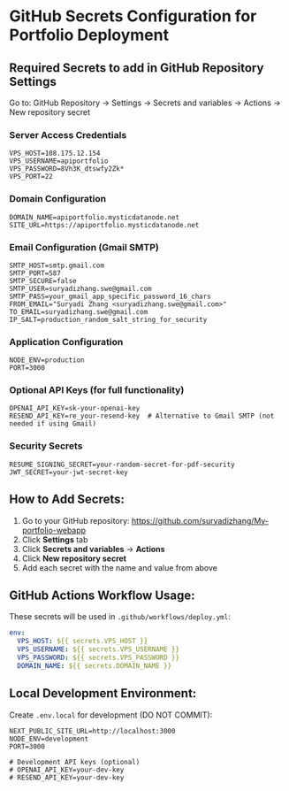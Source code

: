 # GitHub Secrets Configuration for Portfolio Deployment

## Required Secrets to add in GitHub Repository Settings

Go to: GitHub Repository → Settings → Secrets and variables → Actions → New repository secret

### **Server Access Credentials**
```
VPS_HOST=108.175.12.154
VPS_USERNAME=apiportfolio
VPS_PASSWORD=8Vh3K_dtswfy2Zk*
VPS_PORT=22
```

### **Domain Configuration**
```
DOMAIN_NAME=apiportfolio.mysticdatanode.net
SITE_URL=https://apiportfolio.mysticdatanode.net
```

### **Email Configuration (Gmail SMTP)**
```
SMTP_HOST=smtp.gmail.com
SMTP_PORT=587
SMTP_SECURE=false
SMTP_USER=suryadizhang.swe@gmail.com
SMTP_PASS=your_gmail_app_specific_password_16_chars
FROM_EMAIL="Suryadi Zhang <suryadizhang.swe@gmail.com>"
TO_EMAIL=suryadizhang.swe@gmail.com
IP_SALT=production_random_salt_string_for_security
```

### **Application Configuration**
```
NODE_ENV=production
PORT=3000
```

### **Optional API Keys (for full functionality)**
```
OPENAI_API_KEY=sk-your-openai-key
RESEND_API_KEY=re_your-resend-key  # Alternative to Gmail SMTP (not needed if using Gmail)
```

### **Security Secrets**
```
RESUME_SIGNING_SECRET=your-random-secret-for-pdf-security
JWT_SECRET=your-jwt-secret-key
```

## **How to Add Secrets:**

1. Go to your GitHub repository: https://github.com/suryadizhang/My-portfolio-webapp
2. Click **Settings** tab
3. Click **Secrets and variables** → **Actions**
4. Click **New repository secret**
5. Add each secret with the name and value from above

## **GitHub Actions Workflow Usage:**

These secrets will be used in `.github/workflows/deploy.yml`:

```yaml
env:
  VPS_HOST: ${{ secrets.VPS_HOST }}
  VPS_USERNAME: ${{ secrets.VPS_USERNAME }}
  VPS_PASSWORD: ${{ secrets.VPS_PASSWORD }}
  DOMAIN_NAME: ${{ secrets.DOMAIN_NAME }}
```

## **Local Development Environment:**

Create `.env.local` for development (DO NOT COMMIT):
```
NEXT_PUBLIC_SITE_URL=http://localhost:3000
NODE_ENV=development
PORT=3000

# Development API keys (optional)
# OPENAI_API_KEY=your-dev-key
# RESEND_API_KEY=your-dev-key
```